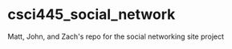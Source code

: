 csci445_social_network
======================

Matt, John, and Zach's repo for the social networking site project